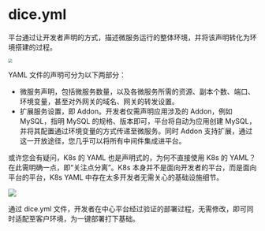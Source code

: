 # dice.yml

平台通过让开发者声明的方式，描述微服务运行的整体环境，并将该声明转化为环境搭建的过程。

<img src="https://terminus-paas.oss-cn-hangzhou.aliyuncs.com/paas-doc/2021/08/23/25d12ec9-1904-4ff0-9df2-5d2c2164f701.png" style="zoom:50%;" />

YAML 文件的声明可分为以下两部分：

* 微服务声明，包括微服务数量，以及各微服务所需的资源、副本个数、端口、环境变量，甚至对外网关的域名、网关的转发设置。
* 扩展服务设置，即 Addon。开发者仅需声明应用涉及的 Addon，例如 MySQL，指明 MySQL 的规格、版本即可，平台将自动为应用创建 MySQL，并将其配置通过环境变量的方式传递至微服务。同时 Addon 支持扩展，通过这一开放途径，您几乎可以将所有中间件集成进平台。

或许您会有疑问，K8s 的 YAML 也是声明式的，为何不直接使用 K8s 的 YAML？在此需明确一点，即“关注点分离”。K8s 本身并不是面向开发者的平台，而是面向平台的平台，K8s YAML 中存在太多开发者无需关心的基础设施细节。

![](https://terminus-paas.oss-cn-hangzhou.aliyuncs.com/paas-doc/2021/08/23/9e186d95-90fb-4562-abda-911f5e786d7d.png)

通过 dice.yml 文件，开发者在中心平台经过验证的部署过程，无需修改，即可同时适配至客户环境，为一键部署打下基础。
